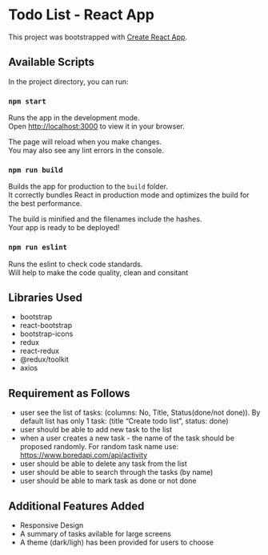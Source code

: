 # Todo List - React App

This project was bootstrapped with [Create React App](https://github.com/facebook/create-react-app).

## Available Scripts

In the project directory, you can run:

### `npm start`

Runs the app in the development mode.\
Open [http://localhost:3000](http://localhost:3000) to view it in your browser.

The page will reload when you make changes.\
You may also see any lint errors in the console.

### `npm run build`

Builds the app for production to the `build` folder.\
It correctly bundles React in production mode and optimizes the build for the best performance.

The build is minified and the filenames include the hashes.\
Your app is ready to be deployed!

### `npm run eslint`

Runs the eslint to check code standards.\
Will help to make the code quality, clean and consitant

## Libraries Used

- bootstrap
- react-bootstrap
- bootstrap-icons
- redux
- react-redux
- @redux/toolkit
- axios

## Requirement as Follows

- user see the list of tasks: (columns: No, Title, Status(done/not done)). By default list has only 1 task: (title “Create todo list”, status: done)
- user should be able to add new task to the list
- when a user creates a new task - the name of the task should be proposed randomly. For random task name use: https://www.boredapi.com/api/activity
- user should be able to delete any task from the list
- user should be able to search through the tasks (by name)
- user should be able to mark task as done or not done

## Additional Features Added

- Responsive Design
- A summary of tasks avilable for large screens
- A theme (dark/ligh) has been provided for users to choose
